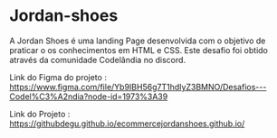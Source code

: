 # Jordan-shoes
A Jordan Shoes é uma landing Page desenvolvida com o objetivo de praticar o os conhecimentos em HTML e CSS. Este desafio foi obtido através da comunidade Codelândia no discord.

Link do Figma do projeto : https://www.figma.com/file/Yb9IBH56g7T1hdIyZ3BMNO/Desafios---Codel%C3%A2ndia?node-id=1973%3A39

Link do Projeto : https://githubdegu.github.io/ecommercejordanshoes.github.io/
